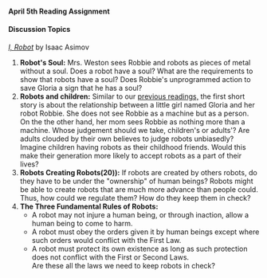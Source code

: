 
#### April 5th Reading Assignment
#### Discussion Topics 

[*I, Robot*](https://github.com/michaelshiloh/resourcesForClasses/blob/master/doc/I_Robot.pdf) 
by Isaac Asimov

1. **Robot's Soul:** Mrs. Weston sees Robbie and robots as pieces of metal without a soul. Does a robot have a soul? What are the requirements to show that robots have a soul? Does Robbie's unprogrammed action to save Gloria a sign that he has a soul?
2. **Robots and children:** Similar to our [previous readings,](https://github.com/pangnasun/RobotaPsyche/edit/main/March29) the first short story is about the relationship between a little girl named Gloria and her robot Robbie. She does not see Robbie as a machine but as a person. On the the other hand, her mom sees Robbie as nothing more than a machine. Whose judgement should we take, children's or adults'? Are adults clouded by their own believes to judge robots unbiasedly? Imagine children having robots as their childhood friends. Would this make their generation more likely to accept robots as a part of their lives?
3. **Robots Creating Robots(20)):** If robots are created by others robots, do they have to be under the "ownership" of human beings? Robots might be able to create robots that are much more advance than people could. Thus, how could we regulate them? How do they keep them in check?
4. **The Three Fundamental Rules of Robots:** 
    - A robot may not injure a human being, or through inaction, allow a human being to come to harm.
    - A robot must obey the orders given it by human beings except where such orders would conflict with the First Law.
    - A robot must protect its own existence as long as such protection does not conflict with the First or Second Laws.     
   Are these all the laws we need to keep robots in check?
 

